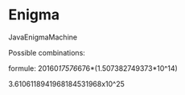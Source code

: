 # Enigma
JavaEnigmaMachine

Possible combinations:

formule: 20160*17576*676*(1.507382749373*10^14)

3.6106118941968184531968x10^25 

